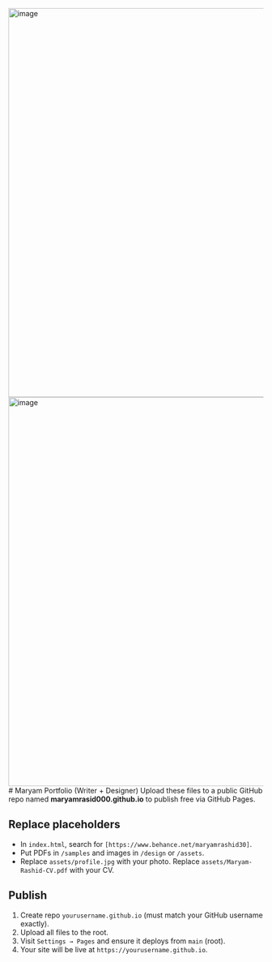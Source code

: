<img width="1366" height="768" alt="image" src="https://github.com/user-attachments/assets/2a889eae-fbe5-4fbe-a331-b911a1d2e783" /><img width="1366" height="768" alt="image" src="https://github.com/user-attachments/assets/13db813d-c8a0-41fe-a413-4fdf13bab5e7" /># Maryam Portfolio (Writer + Designer)
Upload these files to a public GitHub repo named **maryamrasid000.github.io** to publish free via GitHub Pages.

## Replace placeholders
- In `index.html`, search for `[https://www.behance.net/maryamrashid30]`.
- Put PDFs in `/samples` and images in `/design` or `/assets`.
- Replace `assets/profile.jpg` with your photo. Replace `assets/Maryam-Rashid-CV.pdf` with your CV.

## Publish
1. Create repo `yourusername.github.io` (must match your GitHub username exactly).
2. Upload all files to the root.
3. Visit `Settings → Pages` and ensure it deploys from `main` (root).
4. Your site will be live at `https://yourusername.github.io`.
